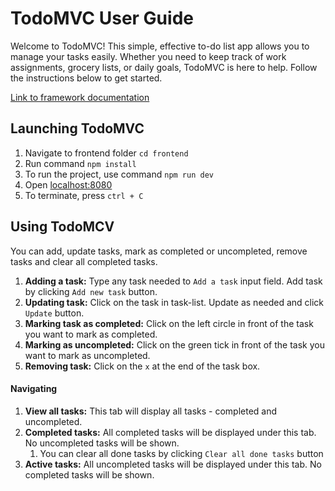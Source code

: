 # TodoMVC User Guide

Welcome to TodoMVC! This simple, effective to-do list app allows you to manage your tasks easily. Whether you need to keep track of work assignments, grocery lists, or daily goals, TodoMVC is here to help. Follow the instructions below to get started.

[Link to framework documentation](https://01.kood.tech/git/Lauri_R/mini-framework/src/branch/master/frontend/src/framework/README.md)

## Launching TodoMVC

1. Navigate to frontend folder `cd frontend`
2. Run command `npm install`
3. To run the project, use command `npm run dev`
4. Open [localhost:8080](http://localhost:8080/#)
5. To terminate, press `ctrl + C`

## Using TodoMCV
You can add, update tasks, mark as completed or uncompleted, remove tasks and clear all completed tasks.



1. **Adding a task:** Type any task needed to `Add a task` input field. Add task by clicking `Add new task` button.
2. **Updating task:** Click on the task in task-list. Update as needed and click `Update` button.
3. **Marking task as completed:** Click on the left circle in front of the task you want to mark as completed.
4. **Marking as uncompleted:** Click on the green tick in front of the task you want to mark as uncompleted.
5. **Removing task:** Click on the `x` at the end of the task box.

#### Navigating 
1. **View all tasks:** This tab will display all tasks - completed and uncompleted.
2. **Completed tasks:** All completed tasks will be displayed under this tab. No uncompleted tasks will be shown.
   1. You can clear all done tasks by clicking `Clear all done tasks` button
3. **Active tasks:** All uncompleted tasks will be displayed under this tab. No completed tasks will be shown.


